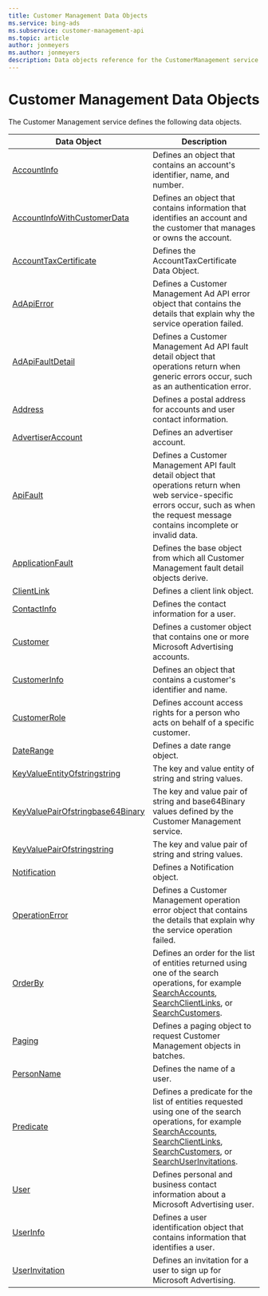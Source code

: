 ```yaml
---
title: Customer Management Data Objects
ms.service: bing-ads
ms.subservice: customer-management-api
ms.topic: article
author: jonmeyers
ms.author: jonmeyers
description: Data objects reference for the CustomerManagement service.
---
```

# Customer Management Data Objects
The Customer Management service defines the following data objects.

|Data Object|Description|
|---|---|
|[AccountInfo](accountinfo.md)|Defines an object that contains an account's identifier, name, and number.|
|[AccountInfoWithCustomerData](accountinfowithcustomerdata.md)|Defines an object that contains information that identifies an account and the customer that manages or owns the account.|
|[AccountTaxCertificate](accounttaxcertificate.md)|Defines the AccountTaxCertificate Data Object.|
|[AdApiError](adapierror.md)|Defines a Customer Management Ad API error object that contains the details that explain why the service operation failed.|
|[AdApiFaultDetail](adapifaultdetail.md)|Defines a Customer Management Ad API fault detail object that operations return when generic errors occur, such as an authentication error.|
|[Address](address.md)|Defines a postal address for accounts and user contact information.|
|[AdvertiserAccount](advertiseraccount.md)|Defines an advertiser account.|
|[ApiFault](apifault.md)|Defines a Customer Management API fault detail object that operations return when web service-specific errors occur, such as when the request message contains incomplete or invalid data.|
|[ApplicationFault](applicationfault.md)|Defines the base object from which all Customer Management fault detail objects derive.|
|[ClientLink](clientlink.md)|Defines a client link object.|
|[ContactInfo](contactinfo.md)|Defines the contact information for a user.|
|[Customer](customer.md)|Defines a customer object that contains one or more Microsoft Advertising accounts.|
|[CustomerInfo](customerinfo.md)|Defines an object that contains a customer's identifier and name.|
|[CustomerRole](customerrole.md)|Defines account access rights for a person who acts on behalf of a specific customer.|
|[DateRange](daterange.md)|Defines a date range object.|
|[KeyValueEntityOfstringstring](keyvalueentityofstringstring.md)|The key and value entity of string and string values.|
|[KeyValuePairOfstringbase64Binary](keyvaluepairofstringbase64binary.md)|The key and value pair of string and base64Binary values defined by the Customer Management service.|
|[KeyValuePairOfstringstring](keyvaluepairofstringstring.md)|The key and value pair of string and string values.|
|[Notification](notification.md)|Defines a Notification object.|
|[OperationError](operationerror.md)|Defines a Customer Management operation error object that contains the details that explain why the service operation failed.|
|[OrderBy](orderby.md)|Defines an order for the list of entities returned using one of the search operations, for example [SearchAccounts](searchaccounts.md), [SearchClientLinks](searchclientlinks.md), or [SearchCustomers](searchcustomers.md).|
|[Paging](paging.md)|Defines a paging object to request Customer Management objects in batches.|
|[PersonName](personname.md)|Defines the name of a user.|
|[Predicate](predicate.md)|Defines a predicate for the list of entities requested using one of the search operations, for example [SearchAccounts](searchaccounts.md), [SearchClientLinks](searchclientlinks.md), [SearchCustomers](searchcustomers.md), or [SearchUserInvitations](searchuserinvitations.md).|
|[User](user.md)|Defines personal and business contact information about a Microsoft Advertising user.|
|[UserInfo](userinfo.md)|Defines a user identification object that contains information that identifies a user.|
|[UserInvitation](userinvitation.md)|Defines an invitation for a user to sign up for Microsoft Advertising.|
